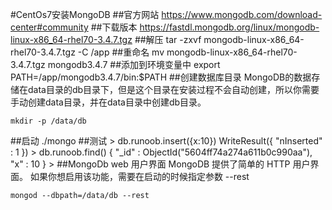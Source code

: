 #CentOs7安装MongoDB
##官方网站
<https://www.mongodb.com/download-center#community>
##下载版本
<https://fastdl.mongodb.org/linux/mongodb-linux-x86_64-rhel70-3.4.7.tgz>
##解压
	tar -zxvf mongodb-linux-x86_64-rhel70-3.4.7.tgz -C /app
##重命名
	mv  mongodb-linux-x86_64-rhel70-3.4.7.tgz mongodb3.4.7
##添加到环境变量中
	export PATH=/app/mongodb3.4.7/bin:$PATH
##创建数据库目录
MongoDB的数据存储在data目录的db目录下，但是这个目录在安装过程不会自动创建，所以你需要手动创建data目录，并在data目录中创建db目录。

	mkdir -p /data/db

##启动
	./mongo
##测试
	> db.runoob.insert({x:10})
	WriteResult({ "nInserted" : 1 })
	> db.runoob.find()
	{ "_id" : ObjectId("5604ff74a274a611b0c990aa"), "x" : 10 }
	>
##MongoDb web 用户界面
MongoDB 提供了简单的 HTTP 用户界面。 如果你想启用该功能，需要在启动的时候指定参数 --rest

	mongod --dbpath=/data/db --rest